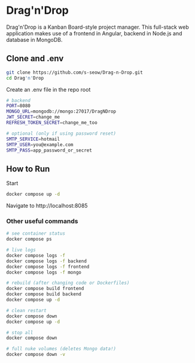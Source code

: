 # Drag'n'Drop
Drag'n'Drop is a Kanban Board-style project manager. This full-stack web application makes use of a frontend in Angular, backend in Node.js and database in MongoDB. 

## Clone and .env
```bash
git clone https://github.com/s-seow/Drag-n-Drop.git 
cd Drag'n'Drop
```

Create an .env file in the repo root
```bash
# backend
PORT=8080
MONGO_URL=mongodb://mongo:27017/DragNDrop   
JWT_SECRET=change_me
REFRESH_TOKEN_SECRET=change_me_too

# optional (only if using password reset)
SMTP_SERVICE=hotmail
SMTP_USER=you@example.com
SMTP_PASS=app_password_or_secret
```

## How to Run
Start
```bash
docker compose up -d
```
Navigate to http://localhost:8085

### Other useful commands
```bash 
# see container status
docker compose ps

# live logs
docker compose logs -f
docker compose logs -f backend
docker compose logs -f frontend
docker compose logs -f mongo

# rebuild (after changing code or Dockerfiles)
docker compose build frontend
docker compose build backend
docker compose up -d

# clean restart
docker compose down
docker compose up -d

# stop all
docker compose down

# full nuke volumes (deletes Mongo data!)
docker compose down -v
```





